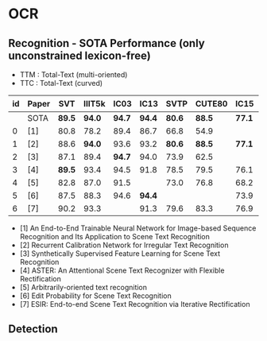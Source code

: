 # OCR
## Recognition - SOTA Performance (only unconstrained lexicon-free)
* TTM : Total-Text (multi-oriented) 
* TTC : Total-Text (curved)

| id | Paper | SVT | IIIT5k | IC03 | IC13 | SVTP | CUTE80 | IC15 | TTM | TTC | 비고/학습셋 | 
| --- | --- | --- | --- |--- |--- |--- |--- |--- |--- |--- |--- |
| | SOTA |  **89.5** | **94.0** | **94.7** | **94.4**| **80.6** | **88.5** | **77.1** | **76.3** | **66.7** |
| 0 | [1] | 80.8 |  78.2 | 89.4 |  86.7 | 66.8 | 54.9 | | | | base paper:CRNN| 
| 1 |  [2]           | 88.6 | **94.0** | 93.6 | 93.2 | **80.6** | **88.5** | **77.1** | **76.3** | **66.7** | Rectification/SK+ST |
| 2 | [3]    | 87.1 | 89.4 | **94.7** | 94.0 | 73.9 | 62.5 | | | | GAN |  
| 3 | [4] | **89.5** | 93.4 | 94.5 | 91.8 | 78.5 | 79.5 | 76.1 | | | Rectification |
| 4 | [5] | 82.8 | 87.0 | 91.5 |  | 73.0 | 76.8 | 68.2 |
| 5 | [6] | 87.5| 88.3 | 94.6 | **94.4**  | | | 73.9 |
| 6 | [7] |  90.2 | 93.3 | | 91.3 | 79.6 |  83.3  | 76.9 | | | Rectification |

* [1] An End-to-End Trainable Neural Network for Image-based Sequence Recognition and Its Application to Scene Text Recognition
* [2] Recurrent Calibration Network for Irregular Text Recognition
* [3] Synthetically Supervised Feature Learning for Scene Text Recognition
* [4] ASTER: An Attentional Scene Text Recognizer with Flexible Rectification
* [5] Arbitrarily-oriented text recognition
* [6] Edit Probability for Scene Text Recognition
* [7] ESIR: End-to-end Scene Text Recognition via Iterative Rectification

## Detection
